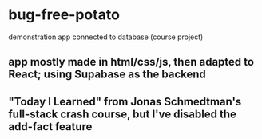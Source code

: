 # bug-free-potato
demonstration app connected to database (course project)
## app mostly made in html/css/js, then adapted to React; using Supabase as the backend
## "Today I Learned" from Jonas Schmedtman's full-stack crash course, but I've disabled the add-fact feature 
